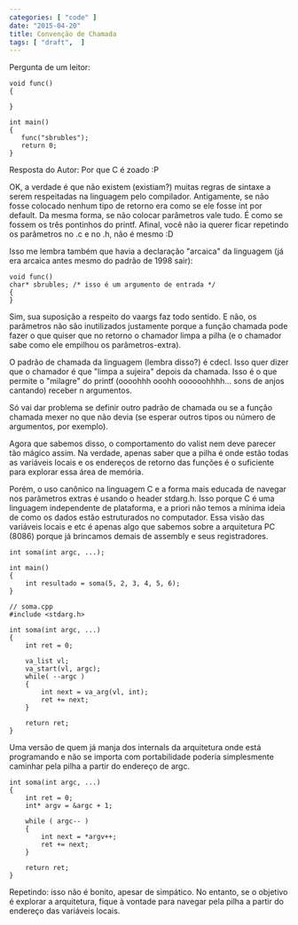 ```yaml
---
categories: [ "code" ]
date: "2015-04-20"
title: Convenção de Chamada
tags: [ "draft",  ]
---
```

Pergunta de um leitor:


    void func()
    {
    
    }
    
    int main()
    {
       func("sbrubles");
       return 0;
    }


Resposta do Autor: Por que C é zoado :P

OK, a verdade é que não existem (existiam?) muitas regras de sintaxe a serem respeitadas na linguagem pelo compilador. Antigamente, se não fosse colocado nenhum tipo de retorno era como se ele fosse int por default. Da mesma forma, se não colocar parâmetros vale tudo. É como se fossem os três pontinhos do printf. Afinal, você não ia querer ficar repetindo os parâmetros no .c e no .h, não é mesmo :D

Isso me lembra também que havia a declaração "arcaica" da linguagem (já era arcaica antes mesmo do padrão de 1998 sair):

    void func()
    char* sbrubles; /* isso é um argumento de entrada */
    {
    }


Sim, sua suposição a respeito do vaargs faz todo sentido. E não, os parâmetros não são inutilizados justamente porque a função chamada pode fazer o que quiser que no retorno o chamador limpa a pilha (e o chamador sabe como ele empilhou os parâmetros-extra).

O padrão de chamada da linguagem (lembra disso?) é cdecl. Isso quer dizer que o chamador é que "limpa a sujeira" depois da chamada. Isso é o que permite o "milagre" do printf (oooohhh ooohh oooooohhhh... sons de anjos cantando) receber n argumentos.

Só vai dar problema se definir outro padrão de chamada ou se a função chamada mexer no que não devia (se esperar outros tipos ou número de argumentos, por exemplo).


Agora que sabemos disso, o comportamento do valist nem deve parecer tão mágico assim. Na verdade, apenas saber que a pilha é onde estão todas as variáveis locais e os endereços de retorno das funções é o suficiente para explorar essa área de memória.

Porém, o uso canônico na linguagem C e a forma mais educada de navegar nos parâmetros extras é usando o header stdarg.h. Isso porque C é uma linguagem independente de plataforma, e a priori não temos a mínima ideia de como os dados estão estruturados no computador. Essa visão das variáveis locais e etc é apenas algo que sabemos sobre a arquitetura PC (8086) porque já brincamos demais de assembly e seus registradores.

    int soma(int argc, ...);
    
    int main()
    {
    	int resultado = soma(5, 2, 3, 4, 5, 6);
    }
    
    // soma.cpp
    #include <stdarg.h>
    
    int soma(int argc, ...)
    {
        int ret = 0;
    
    	va_list vl;
    	va_start(vl, argc);
        while( --argc )
        {
    	    int next = va_arg(vl, int);
            ret += next;
        }
    
    	return ret;
    }

Uma versão de quem já manja dos internals da arquitetura onde está programando e não se importa com portabilidade poderia simplesmente caminhar pela pilha a partir do endereço de argc.

    int soma(int argc, ...)
    {
    	int ret = 0;
    	int* argv = &argc + 1;
    
    	while ( argc-- )
    	{
    		int next = *argv++;
    		ret += next;
    	}
    
    	return ret;
    }

Repetindo: isso não é bonito, apesar de simpático. No entanto, se o objetivo é explorar a arquitetura, fique à vontade para navegar pela pilha a partir do endereço das variáveis locais.
